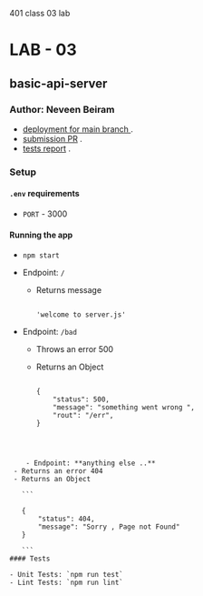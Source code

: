 401 class 03 lab
# LAB - 03
## basic-api-server
### Author: Neveen Beiram

* [deployment for main branch ](https://neveen-basic-api-server.herokuapp.com/) .
* [submission PR](https://github.com/NeveenBeiram/basic-api-server/pulls) .
* [tests report](https://github.com/NeveenBeiram/basic-api-server/actions) .
 
### Setup

#### `.env` requirements

- `PORT` - 3000

#### Running the app

- `npm start`
- Endpoint: `/`
  - Returns message

    ```

    'welcome to server.js'

    ```

    
- Endpoint: `/bad`
  - Throws an error 500
  - Returns an Object

    ```

    {
        "status": 500,
        "message": "something went wrong ",
        "rout": "/err",
    }

 ```

    

     - Endpoint: **anything else ..**
  - Returns an error 404
  - Returns an Object

    ```

    {
        "status": 404,
        "message": "Sorry , Page not Found"
    }

    ```
#### Tests

- Unit Tests: `npm run test`
- Lint Tests: `npm run lint`

